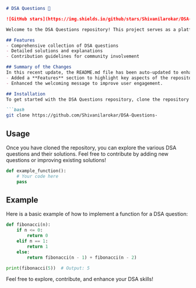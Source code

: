 ```markdown
# DSA Questions 🚀

![GitHub stars](https://img.shields.io/github/stars/Shivanilarokar/DSA-Questions-?style=social) ![Forks](https://img.shields.io/github/forks/Shivanilarokar/DSA-Questions-?style=social)

Welcome to the DSA Questions repository! This project serves as a platform for developers and learners to practice and enhance their skills in Data Structures and Algorithms (DSA). This repository is designed to help you improve your understanding of various data structures and algorithms through a collection of questions and solutions.

## Features
- Comprehensive collection of DSA questions
- Detailed solutions and explanations
- Contribution guidelines for community involvement

## Summary of the Changes
In this recent update, the README.md file has been auto-updated to enhance clarity and usability. The following changes were made:
- Added a **Features** section to highlight key aspects of the repository.
- Enhanced the welcoming message to improve user engagement.

## Installation
To get started with the DSA Questions repository, clone the repository to your local machine using the following command:

```bash
git clone https://github.com/Shivanilarokar/DSA-Questions-
```

## Usage
Once you have cloned the repository, you can explore the various DSA questions and their solutions. Feel free to contribute by adding new questions or improving existing solutions!

```python
def example_function():
    # Your code here
    pass
```

## Example
Here is a basic example of how to implement a function for a DSA question:

```python
def fibonacci(n):
    if n <= 0:
        return 0
    elif n == 1:
        return 1
    else:
        return fibonacci(n - 1) + fibonacci(n - 2)

print(fibonacci(5))  # Output: 5
```

Feel free to explore, contribute, and enhance your DSA skills!
```